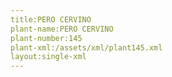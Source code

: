 ```yaml
---
title:PERO CERVINO
plant-name:PERO CERVINO
plant-number:145
plant-xml:/assets/xml/plant145.xml
layout:single-xml
---
```

